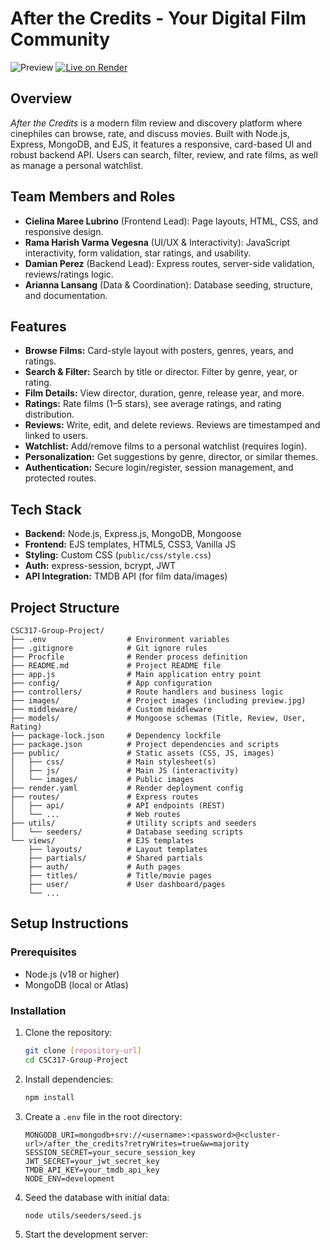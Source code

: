 # After the Credits - Your Digital Film Community

![Preview](images/preview.jpg)
[![Live on Render](https://img.shields.io/badge/Live%20Site-Render-blue?logo=render)](https://csc317-group-a.onrender.com)

## Overview
*After the Credits* is a modern film review and discovery platform where cinephiles can browse, rate, and discuss movies. Built with Node.js, Express, MongoDB, and EJS, it features a responsive, card-based UI and robust backend API. Users can search, filter, review, and rate films, as well as manage a personal watchlist.

## Team Members and Roles
- **Cielina Maree Lubrino** (Frontend Lead): Page layouts, HTML, CSS, and responsive design.
- **Rama Harish Varma Vegesna** (UI/UX & Interactivity): JavaScript interactivity, form validation, star ratings, and usability.
- **Damian Perez** (Backend Lead): Express routes, server-side validation, reviews/ratings logic.
- **Arianna Lansang** (Data & Coordination): Database seeding, structure, and documentation.

## Features
- **Browse Films:** Card-style layout with posters, genres, years, and ratings.
- **Search & Filter:** Search by title or director. Filter by genre, year, or rating.
- **Film Details:** View director, duration, genre, release year, and more.
- **Ratings:** Rate films (1–5 stars), see average ratings, and rating distribution.
- **Reviews:** Write, edit, and delete reviews. Reviews are timestamped and linked to users.
- **Watchlist:** Add/remove films to a personal watchlist (requires login).
- **Personalization:** Get suggestions by genre, director, or similar themes.
- **Authentication:** Secure login/register, session management, and protected routes.

## Tech Stack
- **Backend:** Node.js, Express.js, MongoDB, Mongoose
- **Frontend:** EJS templates, HTML5, CSS3, Vanilla JS
- **Styling:** Custom CSS (`public/css/style.css`)
- **Auth:** express-session, bcrypt, JWT
- **API Integration:** TMDB API (for film data/images)

## Project Structure
```tree
CSC317-Group-Project/
├── .env                  # Environment variables
├── .gitignore            # Git ignore rules
├── Procfile              # Render process definition
├── README.md             # Project README file
├── app.js                # Main application entry point
├── config/               # App configuration
├── controllers/          # Route handlers and business logic
├── images/               # Project images (including preview.jpg)
├── middleware/           # Custom middleware
├── models/               # Mongoose schemas (Title, Review, User, Rating)
├── package-lock.json     # Dependency lockfile
├── package.json          # Project dependencies and scripts
├── public/               # Static assets (CSS, JS, images)
│   ├── css/              # Main stylesheet(s)
│   ├── js/               # Main JS (interactivity)
│   └── images/           # Public images
├── render.yaml           # Render deployment config
├── routes/               # Express routes
│   ├── api/              # API endpoints (REST)
│   └── ...               # Web routes
├── utils/                # Utility scripts and seeders
│   └── seeders/          # Database seeding scripts
└── views/                # EJS templates
    ├── layouts/          # Layout templates
    ├── partials/         # Shared partials
    ├── auth/             # Auth pages
    ├── titles/           # Title/movie pages
    ├── user/             # User dashboard/pages
    └── ...
```

## Setup Instructions

### Prerequisites
- Node.js (v18 or higher)
- MongoDB (local or Atlas)

### Installation
1. Clone the repository:
   ```bash
   git clone [repository-url]
   cd CSC317-Group-Project
   ```
2. Install dependencies:
   ```bash
   npm install
   ```
3. Create a `.env` file in the root directory:
   ```env
   MONGODB_URI=mongodb+srv://<username>:<password>@<cluster-url>/after_the_credits?retryWrites=true&w=majority
   SESSION_SECRET=your_secure_session_key
   JWT_SECRET=your_jwt_secret_key
   TMDB_API_KEY=your_tmdb_api_key
   NODE_ENV=development
   ```
4. Seed the database with initial data:
   ```bash
   node utils/seeders/seed.js
   ```
5. Start the development server:
   ```